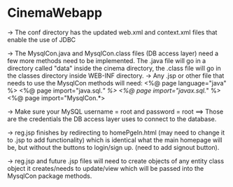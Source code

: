 # CinemaWebapp

-> The conf directory has the updated web.xml and context.xml files that enable the use of JDBC

-> The MysqlCon.java and MysqlCon.class files (DB access layer) need a few more methods need to be implemented. The .java file will go in a directory called "data" inside the cinema directory, the .class file will go in the classes directory inside WEB-INF directory. 
-> Any .jsp or other file that needs to use the MysqlCon methods will need: 
<%@ page language="java" %>
<%@ page import="java.sql.*" %>
<%@ page import="javax.sql.*" %>
<%@ page import="MysqlCon.*>

-> Make sure your MySQL username = root and password = root ==> Those are the credentials the DB access layer uses to connect to the database.

-> reg.jsp finishes by redirecting to homePgeIn.html (may need to change it to .jsp to add functionality) which is identical what the main homepage will be, but without the buttons to login/sign up. (need to add signout button).

-> reg.jsp and future .jsp files will need to create objects of any entity class object it creates/needs to update/view which will be passed into the MysqlCon package methods. 
